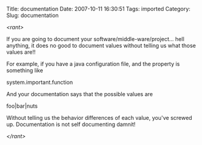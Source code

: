 Title: documentation
Date: 2007-10-11 16:30:51
Tags: imported
Category: 
Slug: documentation

<em>&lt;rant&gt;</em>

If you are going to document your software/middle-ware/project... hell anything, it does no good to document values without telling us what those values are!!

For example, if you have a java configuration file, and the property is something like

system.important.function

And your documentation says that the possible values are

foo|bar|nuts

Without telling us the behavior differences of each value, you've screwed up.  Documentation is not self documenting damnit!

<em>&lt;/rant&gt;</em>
